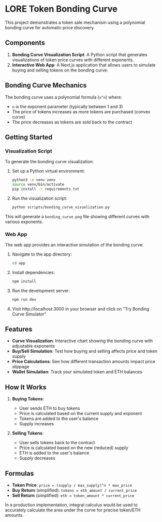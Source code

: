 # LORE Token Bonding Curve

This project demonstrates a token sale mechanism using a polynomial bonding curve for automatic price discovery.

## Components

1. **Bonding Curve Visualization Script**: A Python script that generates visualizations of token price curves with different exponents.
2. **Interactive Web App**: A Next.js application that allows users to simulate buying and selling tokens on the bonding curve.

## Bonding Curve Mechanics

The bonding curve uses a polynomial formula (`x^n`) where:
- `n` is the exponent parameter (typically between 1 and 3)
- The price of tokens increases as more tokens are purchased (convex curve)
- The price decreases as tokens are sold back to the contract

## Getting Started

### Visualization Script

To generate the bonding curve visualization:

1. Set up a Python virtual environment:
   ```bash
   python3 -m venv venv
   source venv/bin/activate
   pip install -r requirements.txt
   ```

2. Run the visualization script:
   ```bash
   python scripts/bonding_curve_visualization.py
   ```

This will generate a `bonding_curve.png` file showing different curves with various exponents.

### Web App

The web app provides an interactive simulation of the bonding curve:

1. Navigate to the app directory:
   ```bash
   cd app
   ```

2. Install dependencies:
   ```bash
   npm install
   ```

3. Run the development server:
   ```bash
   npm run dev
   ```

4. Visit http://localhost:3000 in your browser and click on "Try Bonding Curve Simulator"

## Features

- **Curve Visualization**: Interactive chart showing the bonding curve with adjustable exponents
- **Buy/Sell Simulation**: Test how buying and selling affects price and token supply
- **Price Calculations**: See how different transaction amounts impact price slippage
- **Wallet Simulation**: Track your simulated token and ETH balances

## How It Works

1. **Buying Tokens**:
   - User sends ETH to buy tokens
   - Price is calculated based on the current supply and exponent
   - Tokens are added to the user's balance
   - Supply increases

2. **Selling Tokens**:
   - User sells tokens back to the contract 
   - Price is calculated based on the new (reduced) supply
   - ETH is added to the user's balance
   - Supply decreases

## Formulas

- **Token Price**: `price = (supply / max_supply)^n * max_price`
- **Buy Return** (simplified): `tokens = eth_amount / current_price`
- **Sell Return** (simplified): `eth = token_amount * current_price`

In a production implementation, integral calculus would be used to accurately calculate the area under the curve for precise token/ETH amounts.
